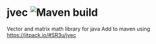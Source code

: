 # jvec ![Maven build](https://github.com/SR3u/jvec/workflows/Java%20CI%20with%20Maven/badge.svg)
Vector and matrix math library for java
Add to maven using https://jitpack.io/#SR3u/jvec
